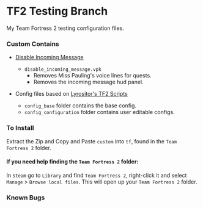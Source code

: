 # TF2 Testing Branch
My Team Fortress 2 testing configuration files.

### Custom Contains
* [Disable Incoming Message](https://drive.google.com/file/d/12EYvAGVP4W4OX7dves0kpylp-4v2ioCB/view)
    * `disable_incoming_message.vpk`
        * Removes Miss Pauling's voice lines for quests.
        * Removes the incoming message hud panel.

* Config files based on [Lyrositor's TF2 Scripts](https://github.com/Lyrositor/TF2-Scripts/)
    * `config_base` folder contains the base config.
    * `config_configuration` folder contains user editable configs.

### To Install

Extract the Zip and Copy and Paste `custom` into `tf`, found in the `Team Fortress 2` folder.

#### If you need help finding the `Team Fortress 2` folder:

In `Steam` go to `Library` and find `Team Fortress 2`, right-click it and select `Manage` > `Browse local files`.
This will open up your `Team Fortress 2` folder.

### Known Bugs
